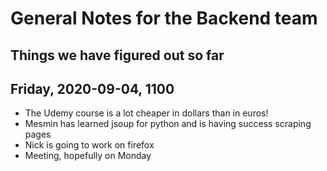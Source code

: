 # General Notes for the Backend team

## Things we have figured out so far

## Friday, 2020-09-04, 1100

- The Udemy course is a lot cheaper in dollars than in euros!
- Mesmin has learned jsoup for python and is having success scraping pages
- Nick is going to work on firefox
- Meeting, hopefully on Monday
